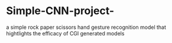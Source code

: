 # Simple-CNN-project-
a simple rock paper scissors hand gesture recognition model that hightlights the efficacy of CGI generated models
